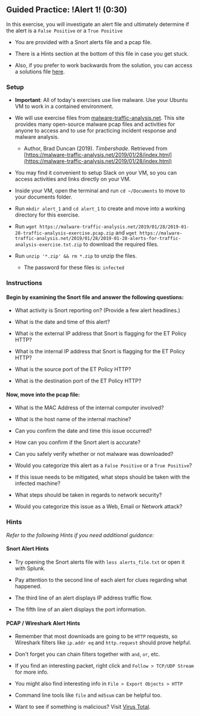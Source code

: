 ## Guided Practice: !Alert 1! (0:30)

In this exercise, you will investigate an alert file and ultimately determine if the alert is a `False Positive` or a `True Positive`

- You are provided with a Snort alerts file and a pcap file.

- There is a Hints section at the bottom of this file in case you get stuck. 

- Also, if you prefer to work backwards from the solution, you can access a solutions file [here](Activities/Alert_1/Solved/Readme.md). 

### Setup

- **Important**: All of today's exercises use live malware. Use your Ubuntu VM to work in a contained environment.

- We will use exercise files from [malware-traffic-analysis.net](malware-traffic-analysis.net). This site provides many open-source malware pcap files and activities for anyone to access and to use for practicing incident response and malware analysis.

    - Author, Brad Duncan (2019). *Timbershade*. Retrieved from [https://malware-traffic-analysis.net/2019/01/28/index.html](https://malware-traffic-analysis.net/2019/01/28/index.html)

- You may find it convenient to setup Slack on your VM, so you can access activities and links directly on your VM.

- Inside your VM, open the terminal and run `cd ~/Documents` to move to your documents folder.

- Run `mkdir alert_1` and `cd alert_1` to create and move into a working directory for this exercise.

- Run `wget https://malware-traffic-analysis.net/2019/01/28/2019-01-28-traffic-analysis-exercise.pcap.zip` and `wget https://malware-traffic-analysis.net/2019/01/28/2019-01-28-alerts-for-traffic-analysis-exercise.txt.zip` to download the required files.

- Run `unzip '*.zip' && rm *.zip` to unzip the files. 
    - The password for these files is: `infected`

### Instructions

#### Begin by examining the Snort file and answer the following questions:

- What activity is Snort reporting on? (Provide a few alert headlines.)

- What is the date and time of this alert?

- What is the external IP address that Snort is flagging for the ET Policy HTTP?

- What is the internal IP address that Snort is flagging for the ET Policy HTTP?

- What is the source port of the ET Policy HTTP?

- What is the destination port of the ET Policy HTTP?

#### Now, move into the pcap file:

- What is the MAC Address of the internal computer involved?

- What is the host name of the internal machine?

- Can you confirm the date and time this issue occurred?

- How can you confirm if the Snort alert is accurate?

- Can you safely verify whether or not malware was downloaded?

- Would you categorize this alert as a `False Positive` or a `True Positive`?

- If this issue needs to be mitigated, what steps should be taken with the infected machine?

- What steps should be taken in regards to network security?

- Would you categorize this issue as a Web, Email or Network attack?

### Hints

_Refer to the following Hints if you need additional guidance:_

#### Snort Alert Hints

- Try opening the Snort alerts file with `less alerts_file.txt` or open it with Splunk.

- Pay attention to the second line of each alert for clues regarding what happened.

- The third line of an alert displays IP address traffic flow.

- The fifth line of an alert displays the port information.

#### PCAP / Wireshark Alert Hints

- Remember that most downloads are going to be `HTTP` requests, so Wireshark filters like `ip.addr eq` and `http.request` should prove helpful.

- Don't forget you can chain filters together with `and`, `or`, etc.

- If you find an interesting packet, right click and `Follow > TCP/UDP Stream` for more info.

- You might also find interesting info in `File > Export Objects > HTTP`

- Command line tools like `file` and `md5sum` can be helpful too.

- Want to see if something is malicious? Visit [Virus Total](https://www.virustotal.com/#/home/upload).
